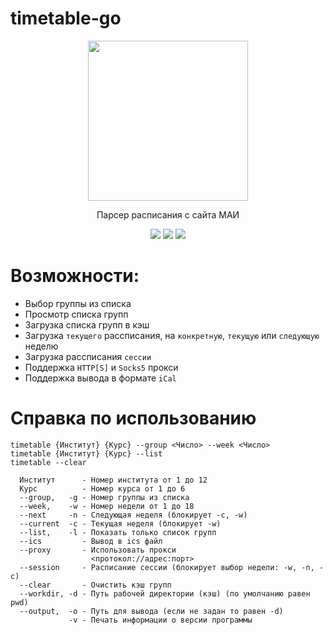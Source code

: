 # timetable-go
<p align="center">
  <img width="256" height="256" src="https://github.com/user-attachments/assets/aaa1b413-25a4-4ff3-9577-5487ef99c5f2">
</p>

<p align="center">
  Парсер расписания с сайта МАИ
</p>


<p align="center">
  <a href="https://github.com/gh0st17/timetable-go/releases/latest"><img src="https://img.shields.io/github/v/release/gh0st17/timetable-go?style=plastic"></a>
  <img src="https://img.shields.io/badge/license-MIT-blue?style=plastic">
  <img src="https://tokei.rs/b1/github/gh0st17/timetable-go?category=code">
</p>

# Возможности:

- Выбор группы из списка
- Просмотр списка групп
- Загрузка списка групп в кэш
- Загрузка `текущего` рассписания, на `конкретную`, `текущую` или `следующую` неделю
- Загрузка рассписания `сессии`
- Поддержка `HTTP[S]` и `Socks5` прокси
- Поддержка вывода в формате `iCal`

# Справка по использованию

```
timetable {Институт} {Курс} --group <Число> --week <Число>
timetable {Институт} {Курс} --list
timetable --clear

  Институт      - Номер института от 1 до 12
  Курс          - Номер курса от 1 до 6
  --group,   -g - Номер группы из списка
  --week,    -w - Номер недели от 1 до 18
  --next     -n - Следующая неделя (блокирует -c, -w)
  --current  -c - Текущая неделя (блокирует -w)
  --list,    -l - Показать только список групп
  --ics         - Вывод в ics файл
  --proxy       - Использовать прокси
                  <протокол://адрес:порт>
  --session     - Расписание сессии (блокирует выбор недели: -w, -n, -c)
  --clear       - Очистить кэш групп
  --workdir, -d - Путь рабочей директории (кэш) (по умолчанию равен pwd)
  --output,  -o - Путь для вывода (если не задан то равен -d)
             -v - Печать информации о версии программы
```
